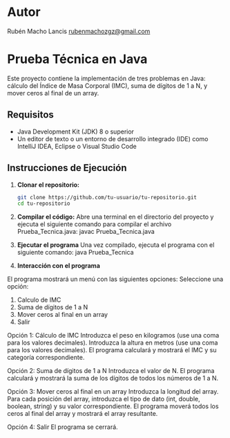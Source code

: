 # Autor
Rubén Macho Lancis
rubenmachozgz@gmail.com

# Prueba Técnica en Java

Este proyecto contiene la implementación de tres problemas en Java: cálculo del Índice de Masa Corporal (IMC), suma de dígitos de 1 a N, y mover ceros al final de un array.

## Requisitos

- Java Development Kit (JDK) 8 o superior
- Un editor de texto o un entorno de desarrollo integrado (IDE) como IntelliJ IDEA, Eclipse o Visual Studio Code

## Instrucciones de Ejecución

1. **Clonar el repositorio:**

   ```bash
   git clone https://github.com/tu-usuario/tu-repositorio.git
   cd tu-repositorio

2. **Compilar el código:**
Abre una terminal en el directorio del proyecto y ejecuta el siguiente comando para compilar el archivo Prueba_Tecnica.java:
   javac Prueba_Tecnica.java

3. **Ejecutar el programa**
Una vez compilado, ejecuta el programa con el siguiente comando:
java Prueba_Tecnica

4. **Interacción con el programa**

El programa mostrará un menú con las siguientes opciones:
Seleccione una opción:
1. Calculo de IMC
2. Suma de dígitos de 1 a N
3. Mover ceros al final en un array
4. Salir

Opción 1: Cálculo de IMC
Introduzca el peso en kilogramos (use una coma para los valores decimales).
Introduzca la altura en metros (use una coma para los valores decimales).
El programa calculará y mostrará el IMC y su categoría correspondiente.

Opción 2: Suma de dígitos de 1 a N
Introduzca el valor de N.
El programa calculará y mostrará la suma de los dígitos de todos los números de 1 a N.

Opción 3: Mover ceros al final en un array
Introduzca la longitud del array.
Para cada posición del array, introduzca el tipo de dato (int, double, boolean, string) y su valor correspondiente.
El programa moverá todos los ceros al final del array y mostrará el array resultante.

Opción 4: Salir
El programa se cerrará.

